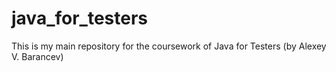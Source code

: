# java_for_testers
This is my main repository for the coursework of Java for Testers (by Alexey V. Barancev)
